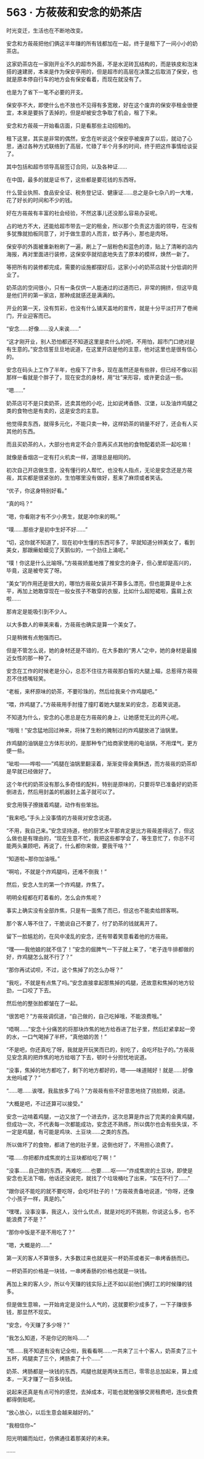 <link rel="stylesheet" href="../styles/text.css"/>
<h1>563 · 方莜莜和安念的奶茶店</h1>

时光变迁，生活也在不断地改变。

安念和方莜莜把他们俩这半年赚的所有钱都加在一起，终于是租下了一间小小的奶茶店。

这家奶茶店在一家刚开业不久的超市外面，不是水泥砖瓦结构的，而是铁皮和泡沫搭的速建房，本来是作为保安亭用的，但是超市的高层在决策之后取消了保安，也就是原本停自行车的地方会有保安看着，而现在就没有了。

也是为了省下一笔不必要的开支。

保安亭不大，即使什么也不放也不见得有多宽敞，好在这个废弃的保安亭租金很便宜，本来是要拆了丢掉的，但是却被安念争取了机会，租了下来。

安念和方莜莜一开始看店面，只是看那些主动招租的。

租下这里，其实是非常的偶然，安念在听说这个保安亭被废弃了以后，就动了心思，通过各种方式联络到了高层，忙碌了半个月多的时间，终于把这件事情给谈妥了。

其中包括和超市领导高层签订合同，以及各种证……

在中国，最多的就是证书了，这些都是要花钱的东西呀。

什么营业执照、食品安全证、税务登记证、健康证……总之是杂七杂八的一大堆，花了好长的时间和不少的钱。

好在方莜莜有丰富的社会经验，不然这事儿还没那么容易办妥呢。

占的地方不大，还能给超市带去一定的租金，所以那个负责这方面的领导，在没有多犹豫就拍板同意了，对于做生意的人而言，蚊子再小，那也是肉呀。

保安亭的外面被重新粉刷了一遍，刷上了一层粉色和蓝色的漆，贴上了清晰的店内海报，再对里面进行装修，这保安亭就彻底地失去了原本的模样，焕然一新了。

等把所有的装修都完成，需要的设施都摆好后，这家小小的奶茶店就十分低调的开业了。

奶茶店的空间很小，只有一条仅供一人能通过的过道而已，非常的拥挤，但这毕竟是他们开的第一家店，那种成就感还是满满的。

开业的第一天，没有剪彩，也没有什么铺天盖地的宣传，就是十分平淡打开了卷闸门，开业迎客而已。

“安念……好像……没人来诶……”

“这才刚开业，别人恐怕都还不知道这里是卖什么的吧，不用怕，超市门口绝对是有生意的。”安念信誓旦旦地说道，在这里开店是他的主意，他对这里也是很有信心的。

安念在码头上工作了半年，也瘦下了许多，现在虽然还是有些胖，但已经不像以前那样一看就是个胖子了，现在安念的身材，用“壮”来形容，或许更合适一些。

“嗯……”

奶茶店可不是只卖奶茶，还卖其他的小吃，比如说烤香肠、汉堡，以及油炸鸡腿之类的食物也是有卖的，这是安念的主意。

他觉得卖东西，就得多元化，不能只卖一种，这样奶茶的销量不好了，还会有人买其他的东西。

而且买奶茶的人，大部分也肯定不会介意再买点其他的食物配着奶茶一起吃嘛！

就像是香烟店一定有打火机卖一样，道理总是相同的。

初次自己开店做生意，没有懂行的人帮忙，也没有人指点，无论是安念还是方莜莜，其实都是很紧张的，生怕哪里没有做好，惹来了麻烦或者笑话。

“优子，你这身特别好看。”

“真的吗？”

“嗯，你看刚才有不少小男生，就是冲你来的啊。”

“噗……那些才是初中生好不好……”

“切，这你就不知道了，现在初中生懂的东西可多了，早就知道分辨美女了，看到美女，那跟癞蛤蟆见了天鹅似的，一个劲往上涌呢。”

“噗！你这是什么比喻呀。”方莜莜娇羞地推了推安念的身子，但心里却是高兴的，毕竟，这是被夸奖了呀。

“美女”的作用还是很大的，哪怕方莜莜女装并不算多么漂亮，但也能算是中上水平，再加上她敢穿现在一般女孩子不敢穿的衣服，比如什么超短裙啦，露肩上衣啦……

那肯定是能吸引到不少人。

以大多数人的审美来看，方莜莜也确实是算一个美女了。

只是稍微有点勉强而已。

但是不管怎么说，她的身材还是不错的，在大多数的“男人”之中，她的身材是最接近女性的那一种了。

安念在工作的时候老是分心，总忍不住往方莜莜那白皙的大腿上瞄，总惹得方莜莜忍不住捂嘴轻笑。

“老板，来杯原味的奶茶，不要珍珠的，然后给我来个炸鸡腿吧。”

“喂，炸鸡腿了。”方莜莜用手肘撞了撞盯着她大腿发呆的安念，忍着笑说道。

不知道为什么，安念的心思总是在方莜莜的身上，让她感觉无比的开心呢。

“哦哦！”安念猛地回过神来，将抹了生粉的腌制过的炸鸡腿放进了油锅里。

炸鸡腿的油锅是立方体形状的，是那种专门给商家使用的电油锅，不用煤气，更方便一些。

“呲啦——哗啦——”鸡腿在油锅里翻滚着，渐渐变得金黄酥透，而方莜莜的奶茶却是早就已经做好了。

这个年代的奶茶没有那么多奇怪的配料，特别是原味的，只要将早已准备好的奶茶倒进去，然后用封盖的机器封上盖子就可以了。

安念用筷子撩拨着鸡腿，动作有些笨拙。

“我来吧。”手头上没事情的方莜莜对安念说道。

“不用，我自己来。”安念坚持道，他的厨艺水平那肯定是比方莜莜差得远了，但这么做也是有理由的，“现在生意不忙，我把这些都学会了，等生意忙了，你总不可能两头兼顾吧，再说了，什么都你来做，要我干啥？”

“知道啦\~那你加油哦。”

“啊哈，不就是个炸鸡腿吗，还难不倒我！”

然后，安念人生的第一个炸鸡腿，炸焦了。

明明全程都在盯着看的，怎么会炸焦呢？

事实上确实没有全部炸焦，只是有一面焦了而已，但这也不能卖给顾客啊。

那个客人等不住了，干脆说自己不要了，付了奶茶的钱就离开了。

留下一脸尴尬的，在风中凌乱的安念，还有带着笑意看着他的方莜莜。

“嘿——我他娘的就不信了！”安念的倔脾气一下子就上来了，“老子连牛排都做的好，炸鸡腿怎么就不行了？”

“那你再试试呗，不过，这个焦掉了的怎么办呀？”

“我吃，不就是有点焦了吗。”安念直接拿起那焦掉的鸡腿，还故意和焦掉的地方较劲，一口咬了下去。

然后他的整张脸都皱在了一起。

“很苦吧？”方莜莜调侃道，“自己做的，自己吃掉哦，不能浪费哦。”

“唔啊……”安念十分痛苦的将那块炸焦的地方给吞进了肚子里，然后赶紧拿起一旁的水，一口气喝掉了半杯，“真他娘的苦！”

“不是吧，你还真吃了呀，我就是开玩笑而已的，别吃了，会吃坏肚子的。”方莜莜见安念真的把炸焦的地方给咽了下去，顿时十分担忧地说道。

“没事，焦掉的地方都吃了，剩下的地方都好的，嗯——味道贼好！就是……好像太他吗咸了？”

“……嗯……诶嘿，我盐放多了吗？”方莜莜有些不好意思地挠了挠脸颊，说道。

“大概是吧，不过还算可以接受。”

安念一边啃着鸡腿，一边又放了一个进去炸，这次总算是炸出了完美的金黄鸡腿，但成功一次，不代表每一次都能成功，安念还不熟练，所以偶尔也会有些失误，不一定是鸡腿，有可能是鸡块、土豆块……之类的东西。

所以做坏了的食物，都进了他的肚子里，这倒也好了，不用担心浪费了。

“喂……你把都炸成焦炭的土豆块都给吃了啊！”

“没事……自己做的东西，再难吃……也要……呕——”炸成焦炭的土豆块，即使是安念也无法下咽，他话还没说完，就找了个垃圾桶吐了出来，“实在不行了……”

“跟你说不能吃的就不要吃呀，会吃坏肚子的！”方莜莜责备地说道，“你呀，还像个小孩子一样，真是的。”

“嘿嘿，没事没事，我这人，没什么优点，就是对吃的不挑剔，你说这么多，也不能浪费了不是？”

“那你中饭是不是不用吃了？”

“嗯，大概是的……”

第一天的客人不算很多，大多数过来也就是买一杯奶茶或者买一串烤香肠而已。

一杯奶茶的价格是一块钱，一串烤香肠的价格也就是一块钱。

再加上来的客人少，所以今天赚的钱实际上还不如以前他们俩打工的时候赚的钱多。

但是做生意嘛，一开始肯定是没什么人气的，这就要积少成多了，一下子赚很多钱，那显然不现实。

“安念，今天赚了多少呀？”

“我怎么知道，不是你记的账吗……”

“唔……我不知道有没有记全啦，我看看啊……一共来了三十个客人，奶茶卖了三十五杯，鸡腿卖了三个，烤肠卖了十个……”

奶茶、烤肠都是一块钱的东西，鸡腿也就是两块五而已，零零总总加起来，算上成本，一天才赚了一百多块钱。

说起来还真是有点可怜的感觉，去掉成本，可能也就勉强够交房租费吧，连伙食费都得倒贴呢。

“放心放心，以后生意会越来越好的。”

“我相信你\~”

阳光明媚而灿烂，仿佛通往着那美好的未来。

……
